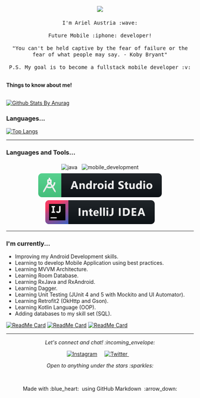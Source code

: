 <p align="center">
  <img src="https://media.giphy.com/media/MeJgB3yMMwIaHmKD4z/giphy.gif" width="30%">
  <br><br>
  <samp>
    I'm Ariel Austria :wave:
    <br><br>
    Future Mobile :iphone: developer!
    <br><br>
    "You can't be held captive by the fear of failure or the fear of what people may say. - Koby Bryant"
    <br><br>
    P.S. My goal is to become a fullstack mobile developer :v:
  </samp>
</p>

<br>

  <summary> <b> Things to know about me! </b> </summary>
  
  <br>
 
  [![Github Stats By Anurag](https://github-readme-stats.vercel.app/api?username=vel02&count_private=true&show_icons=true&&theme=radical)](https://github.com/anuraghazra/github-readme-stats) 
 
### Languages...
  [![Top Langs](https://github-readme-stats.vercel.app/api/top-langs/?username=vel02&count_private=true&layout=compact)](https://github.com/anuraghazra/github-readme-stats)
*************

### Languages and Tools...

<p align="center">

  <!-- For more icons please follow  https://github.com/MikeCodesDotNET/ColoredBadges -->

  <img src="https://github.com/Quadrified/Quadrified/blob/master/assets/svg/dev/languages/java.svg" alt="java" style="vertical-align:top; margin:4px">
  <img src="https://github.com/Quadrified/Quadrified/blob/master/assets/svg/dev/misc/mobile.svg" alt="mobile_development" style="vertical-align:top; margin:4px">
  <img src="https://github.com/MikeCodesDotNET/ColoredBadges/blob/master/svg/dev/tools/android_studio.svg" alt="android_studio" style="vertical-align:top; margin:4px">
  <img src="https://github.com/MikeCodesDotNET/ColoredBadges/blob/master/svg/dev/tools/jetbrains_intellij.svg" alt="jetbrains_intellij" style="vertical-align:top; margin:4px">
  

----
</p>

### I'm currently...

  - Improving my Android Development skills. 
  - Learning to develop Mobile Application using best practices.
  - Learning MVVM Architecture.
  - Learning Room Database.
  - Learning RxJava and RxAndroid.
  - Learning Dagger.
  - Learning Unit Testing (JUnit 4 and 5 with Mockito and UI Automator).
  - Learning Retrofit2 (OkHttp and Gson).
  - Learning Kotlin Language (OOP).
  - Adding databases to my skill set (SQL).
  
  
  [![ReadMe Card](https://github-readme-stats.vercel.app/api/pin/?username=vel02&repo=Top-Rated-Movies)](https://github.com/vel02/Top-Rated-Movies) 
  [![ReadMe Card](https://github-readme-stats.vercel.app/api/pin/?username=vel02&repo=Flickr-Browser)](https://github.com/vel02/Flickr-Browser) 
  [![ReadMe Card](https://github-readme-stats.vercel.app/api/pin/?username=vel02&repo=Note-with-Testing)](https://github.com/vel02/Note-with-Testing)

----


<p align="center"> 
  <i> Let's connect and chat! :incoming_envelope: </i>
</p>

<p align="center">
  <a href="https://www.instagram.com/yel0210"><img src="https://github.com/Quadrified/Quadrified/blob/master/assets/my_svgs/instagram.svg" width="30px" alt="Instagram"></a> &nbsp; &nbsp;
  <a href="https://twitter.com/ArielAustria"><img src="https://github.com/Quadrified/Quadrified/blob/master/assets/my_svgs/twitter.svg" width="30px" alt="Twitter">     </a> &nbsp; &nbsp;
</p>

<p align="center">
  <i> Open to anything under the stars :sparkles: </i>
</p>

<br>

<p align="center">
  Made with :blue_heart: &nbsp;using GitHub Markdown &nbsp;:arrow_down:
</p>
